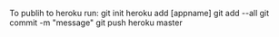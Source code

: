 To publih to heroku run:
	git init
	heroku add [appname]
	git add --all
	git commit -m "message"
	git push heroku master
